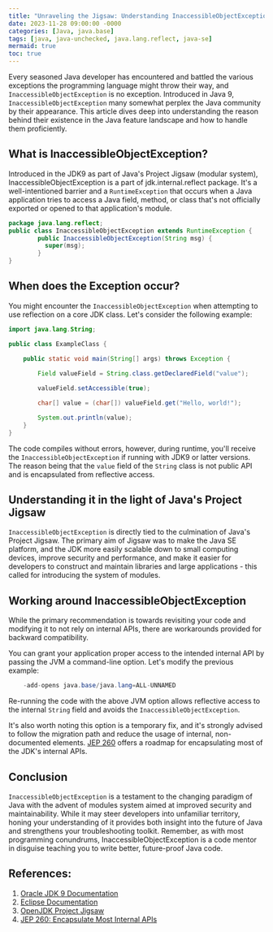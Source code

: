 ```yaml
---
title: "Unraveling the Jigsaw: Understanding InaccessibleObjectException in Java 9 and Beyond"
date: 2023-11-28 09:00:00 -0000
categories: [Java, java.base]
tags: [java, java-unchecked, java.lang.reflect, java-se]
mermaid: true
toc: true
---
```



Every seasoned Java developer has encountered and battled the various exceptions the programming language might throw their way, and `InaccessibleObjectException` is no exception. Introduced in Java 9, `InaccessibleObjectException` many somewhat perplex the Java community by their appearance. This article dives deep into understanding the reason behind their existence in the Java feature landscape and how to handle them proficiently.

## What is InaccessibleObjectException?

Introduced in the JDK9 as part of Java's Project Jigsaw (modular system), InaccessibleObjectException is a part of jdk.internal.reflect package. It's a well-intentioned barrier and a `RuntimeException` that occurs when a Java application tries to access a Java field, method, or class that's not officially exported or opened to that application's module.

```java
package java.lang.reflect;
public class InaccessibleObjectException extends RuntimeException {
        public InaccessibleObjectException(String msg) {
          super(msg);
        }
}
```

## When does the Exception occur?

You might encounter the `InaccessibleObjectException` when attempting to use reflection on a core JDK class. Let's consider the following example:

```java
import java.lang.String;

public class ExampleClass {

    public static void main(String[] args) throws Exception {

        Field valueField = String.class.getDeclaredField("value");
    
        valueField.setAccessible(true);

        char[] value = (char[]) valueField.get("Hello, world!");

        System.out.println(value);
    }
}
```

The code compiles without errors, however, during runtime, you'll receive the `InaccessibleObjectException` if running with JDK9 or latter versions. The reason being that the `value` field of the `String` class is not public API and is encapsulated from reflective access.

## Understanding it in the light of Java's Project Jigsaw

`InaccessibleObjectException` is directly tied to the culmination of Java's Project Jigsaw. The primary aim of Jigsaw was to make the Java SE platform, and the JDK more easily scalable down to small computing devices, improve security and performance, and make it easier for developers to construct and maintain libraries and large applications - this called for introducing the system of modules. 

## Working around InaccessibleObjectException

While the primary recommendation is towards revisiting your code and modifying it to not rely on internal APIs, there are workarounds provided for backward compatibility. 

You can grant your application proper access to the intended internal API by passing the JVM a command-line option. Let's modify the previous example:

```java
    -add-opens java.base/java.lang=ALL-UNNAMED
```

Re-running the code with the above JVM option allows reflective access to the internal `String` field and avoids the `InaccessibleObjectException`.

It's also worth noting this option is a temporary fix, and it's strongly advised to follow the migration path and reduce the usage of internal, non-documented elements. [JEP 260](https://openjdk.java.net/jeps/260) offers a roadmap for encapsulating most of the JDK's internal APIs.

## Conclusion

`InaccessibleObjectException` is a testament to the changing paradigm of Java with the advent of modules system aimed at improved security and maintainability. While it may steer developers into unfamiliar territory, honing your understanding of it provides both insight into the future of Java and strengthens your troubleshooting toolkit. Remember, as with most programming conundrums, InaccessibleObjectException is a code mentor in disguise teaching you to write better, future-proof Java code.

## References:
1. [Oracle JDK 9 Documentation](https://docs.oracle.com/javase/9/docs/api/java/lang/reflect/InaccessibleObjectException.html)
2. [Eclipse Documentation](https://www.eclipse.org/eclipse/news/4.7/jdk9.php)
3. [OpenJDK Project Jigsaw](http://openjdk.java.net/projects/jigsaw)
4. [JEP 260: Encapsulate Most Internal APIs](https://openjdk.java.net/jeps/260)